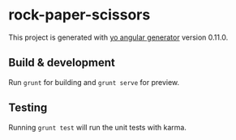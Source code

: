 # rock-paper-scissors

This project is generated with [yo angular generator](https://github.com/yeoman/generator-angular)
version 0.11.0.

## Build & development

Run `grunt` for building and `grunt serve` for preview.

## Testing

Running `grunt test` will run the unit tests with karma.
